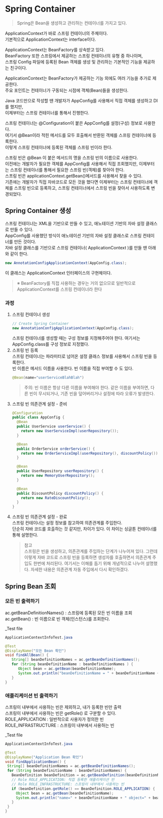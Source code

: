 # Spring Container
> Spring은 Bean을 생성하고 관리하는 컨테이너를 가지고 있다. 

ApplicationContext가 바로 스프링 컨테이너의 주체이다.    
기본적으로 ApplicationContext는 interface이다.  

ApplicationContext는 BeanFactory를 상속받고 있다.  
BeanFactory 또한 스프링에서 제공하는 스프링 컨테이너의 유형 중 하나이며,  
스프링 Config 파일에 등록된 Bean 객체를 생성 및 관리하는 기본적인 기능을 제공하는 친구이다.  

ApplicationContext는 BeanFactory가 제공하는 기능 외에도 여러 기능을 추가로 제공한다.  
주요 포인트는 컨테이너가 구동되는 시점에 객체(Bean)들을 생성한다.  

Java 코드만으로 작성할 땐 개발자가 AppConfig를 사용해서 직접 객체를 생성하고 DI를 했지만,  
이제부터는 스프링 컨테이너를 통해서 진행한다.

스프링 컨테이너는 @Configuration이 붙은 AppConfig를 설정(구성) 정보로 사용한다.  
여기서 @Bean이라 적힌 메서드를 모두 호출해서 반환된 객체를 스프링 컨테이너에 등록한다.  
이렇게 스프링 컨테이너에 등록된 객체를 스프링 빈이라 한다.  


스프링 빈은 @Bean 이 붙은 메서드의 명을 스프링 빈의 이름으로 사용한다.  
이전에는 개발자가 필요한 객체를 AppConfig를 사용해서 직접 조회했지만, 이제부터는 스프링
컨테이너를 통해서 필요한 스프링 빈(객체)를 찾아야 한다.  
스프링 빈은 applicationContext.getBean()메서드를 사용해서 찾을 수 있다.  
기존에는 개발자가 직접 자바코드로 모든 것을 했다면 이제부터는 스프링 컨테이너에 객체를 스프링 빈으로
등록하고, 스프링 컨테이너에서 스프링 빈을 찾아서 사용하도록 변경되었다.

## Spring Container 생성

스프링 컨테이너는 XML을 기반으로 만들 수 있고, 애노테이션 기반의 자바 설정 클래스로 만들 수 있다.  
AppConfig를 사용했던 방식이 애노테이션 기반의 자바 설정 클래스로 스프링 컨테이너를 만든 것이다.  
자바 설정 클래스를 기반으로 스프링 컨테이너( ApplicationContext )를 만들 땐 아래와 같이 한다.  
```java
new AnnotationConfigApplicationContext(AppConfig.class);
```

이 클래스는 ApplicationContext 인터페이스의 구현체이다.
> ※ BeanFactory를 직접 사용하는 경우는 거의 없으므로 일반적으로 ApplicationContext를 스프링 컨테이너라 한다

### 과정
1. 스프링 컨테이너 생성  
    ```java
   // Create Spring Container
    new AnnotationConfigApplicationContext(AppConfig.class);
    ```
   스프링 컨테이너를 생성할 때는 구성 정보를 지정해주어야 한다.
   여기서는 AppConfig.class를 구성 정보로 지정했다.
2. 스프링 빈 등록  
   스프링 컨테이너는 파라미터로 넘어온 설정 클래스 정보를 사용해서 스프링 빈을 등록한다.  
   빈 이름은 메서드 이름을 사용한다.
   빈 이름을 직접 부여할 수 도 있다.  
    ```java
    @Bean(name="userServiceBlahBlah")
    ```
    > 주의: 빈 이름은 항상 다른 이름을 부여해야 한다. 같은 이름을 부여하면, 다른 빈이 무시되거나, 기존 빈을
    덮어버리거나 설정에 따라 오류가 발생한다.
3. 스프링 빈 의존관계 설정 - 준비
    ```java
    @Configuration
    public class AppConfig {
      @Bean
      public UserService userService() {
        return new UserServiceImpl(userRepository());
      }
    
      @Bean
      public OrderService orderService() {
        return new OrderServiceImpl(userRepository(), discountPolicy());
      }
    
      @Bean
      public UserRepository userRepository() {
        return new MemoryUserRepository();
      }
    
      @Bean
      public DiscountPolicy discountPolicy() {
        return new RateDiscountPolicy();
      }
    }
    ```
4. 스프링 빈 의존관계 설정 - 완료  
   스프링 컨테이너는 설정 정보를 참고하여 의존관계를 주입한다.  
   단순히 자바 코드를 호출하는 것 같지만, 차이가 있다. 이 차이는 싱글톤 컨테이너를 통해 설명한다.  
   >참고  
   스프링은 빈을 생성하고, 의존관계를 주입하는 단계가 나누어져 있다. 그런데 이렇게 자바 코드로 스프링
   빈을 등록하면 생성자를 호출하면서 의존관계 주입도 한번에 처리된다. 여기서는 이해를 돕기 위해
   개념적으로 나누어 설명했다. 자세한 내용은 의존관계 자동 주입에서 다시 확인하겠다.

## Spring Bean 조회
### 모든 빈 출력하기  
  
ac.getBeanDefinitionNames() : 스프링에 등록된 모든 빈 이름을 조회  
ac.getBean() : 빈 이름으로 빈 객체(인스턴스)를 조회한다.  

_Test file
```java
ApplicationContextInfoTest.java

@Test
@DisplayName("모든 Bean 확인")
void findAllBean() {
   String[] beanDefinitionNames = ac.getBeanDefinitionNames();
   for (String beanDefinitionName : beanDefinitionNames ) {
      Object bean = ac.getBean(beanDefinitionName);
      System.out.println("beanDefinitionName = " + beanDefinitionName + "object = " + bean);
   }
}
```

### 애플리케이션 빈 출력하기  
스프링이 내부에서 사용하는 빈은 제외하고, 내가 등록한 빈만 출력  
스프링이 내부에서 사용하는 빈은 getRole() 로 구분할 수 있다.  
ROLE_APPLICATION : 일반적으로 사용자가 정의한 빈  
ROLE_INFRASTRUCTURE : 스프링이 내부에서 사용하는 빈

_Test file
```java
ApplicationContextInfoTest.java

@Test
@DisplayName("Application Bean 확인")
void findApplicationBean() {
 String[] beanDefinitionNames = ac.getBeanDefinitionNames();
 for (String beanDefinitionName : beanDefinitionNames) {
   BeanDefinition beanDefinition = ac.getBeanDefinition(beanDefinitionName);
   // Role ROLE_APPLICATION: 직접 등록한 애플리케이션 빈
   // Role ROLE_INFRASTRUCTURE: 스프링이 내부에서 사용하는 빈
   if (beanDefinition.getRole() == BeanDefinition.ROLE_APPLICATION) {
     Object bean = ac.getBean(beanDefinitionName);
     System.out.println("name=" + beanDefinitionName + " object=" + bean);
   }
 }
}
```